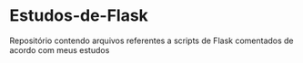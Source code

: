 # Estudos-de-Flask
Repositório contendo arquivos referentes a scripts de Flask comentados de acordo com meus estudos
